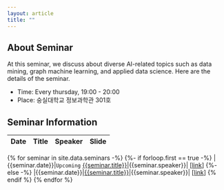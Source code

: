 ```yaml
---
layout: article
title: ""
---
```


## About Seminar

At this seminar, we discuss about diverse AI-related topics such as data mining, graph machine learning, and applied data science. Here are the details of the seminar.

* Time: Every thursday, 19:00 - 20:00
* Place: 숭실대학교 정보과학관 301호

## Seminar Information

|Date|Title|Speaker|Slide|
|:---:|:---:|:---:|:---:|
{% for seminar in site.data.seminars -%}
{%- if forloop.first == true -%}
|{{seminar.date}}|`Upcoming` [{{seminar.title}}]({{seminar.paper}})|{{seminar.speaker}}| [[link]({{seminar.slide}})]
{%- else -%}
|{{seminar.date}}|[{{seminar.title}}]({{seminar.paper}})|{{seminar.speaker}}| [[link]({{seminar.slide}})]
{% endif %}
{% endfor %}
